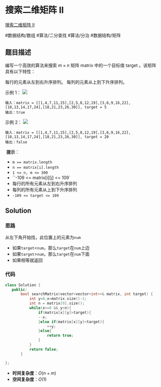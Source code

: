 # 搜索二维矩阵 II
[搜索二维矩阵 II](https://leetcode-cn.com/problems/search-a-2d-matrix-ii/)

#数据结构/数组 #算法/二分查找 #算法/分治 #数据结构/矩阵
## 题目描述
编写一个高效的算法来搜索 $m \times n$ 矩阵 matrix 中的一个目标值 target 。该矩阵具有以下特性：

每行的元素从左到右升序排列。
每列的元素从上到下升序排列。
 

示例 1：
![](https://assets.leetcode-cn.com/aliyun-lc-upload/uploads/2020/11/25/searchgrid2.jpg)
```
输入：matrix = [[1,4,7,11,15],[2,5,8,12,19],[3,6,9,16,22],[10,13,14,17,24],[18,21,23,26,30]], target = 5
输出：true
```

示例 2：
![](https://assets.leetcode-cn.com/aliyun-lc-upload/uploads/2020/11/25/searchgrid.jpg)
```
输入：matrix = [[1,4,7,11,15],[2,5,8,12,19],[3,6,9,16,22],[10,13,14,17,24],[18,21,23,26,30]], target = 20
输出：false
```
 **提示**：
- `m == matrix.length`
- `n == matrix[i].length`
- `1 <= n, m <= 300`
- ``-109 <= matrix[i][j] <= 109`
- 每行的所有元素从左到右升序排列
- 每列的所有元素从上到下升序排列
- `-109 <= target <= 109`
 
 ## Solution
### 思路
从左下角开始找，此位置上的元素为`num`
- 如果`target`$<$`num`，那么`target`在`num`上边
- 如果`target`$>$`num`，那么`target`在`num`下面
- 如果相等就返回


### 代码
 ```C++
class Solution {
	public:
		bool searchMatrix(vector<vector<int>>& matrix, int target) {
			int y=0,x=matrix.size()-1;
			int n = matrix[0].size();
			while(x>=0 && y<n){
				if(matrix[x][y]>target){
				--x;
				}else if(matrix[x][y]<target){
					++y;
				}else{
					return true;
				}
			}
			return false;
		}

};
```
- **时间复杂度**：$O(n+m)$
- **空间复杂度**：$O(1)$
